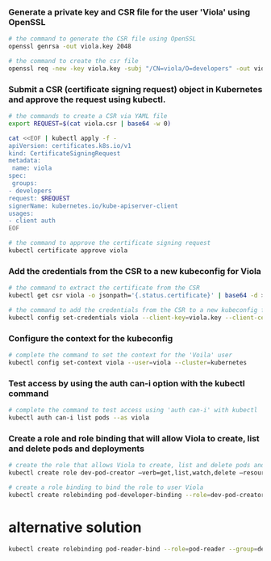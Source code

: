 ### Generate a private key and CSR file for the user 'Viola' using OpenSSL

```bash
# the command to generate the CSR file using OpenSSL
openssl genrsa -out viola.key 2048

# the command to create the csr file
openssl req -new -key viola.key -subj "/CN=viola/O=developers" -out viola.csr
```

### Submit a CSR (certificate signing request) object in Kubernetes and approve the request using kubectl.

```bash
# the commands to create a CSR via YAML file
export REQUEST=$(cat viola.csr | base64 -w 0)

cat <<EOF | kubectl apply -f -
apiVersion: certificates.k8s.io/v1
kind: CertificateSigningRequest
metadata:
 name: viola
spec:
 groups:
- developers
request: $REQUEST
signerName: kubernetes.io/kube-apiserver-client
usages:
- client auth
EOF

# the command to approve the certificate signing request
kubectl certificate approve viola
```

### Add the credentials from the CSR to a new kubeconfig for Viola

```bash
# the command to extract the certificate from the CSR
kubectl get csr viola -o jsonpath='{.status.certificate}' | base64 -d > viola.crt

# the command to add the credentials from the CSR to a new kubeconfig file
kubectl config set-credentials viola --client-key=viola.key --client-certificate=viola.crt --embed-certs
```

### Configure the context for the kubeconfig

```bash
# complete the command to set the context for the 'Voila' user
kubectl config set-context viola --user=viola --cluster=kubernetes
```

### Test access by using the auth can-i option with the kubectl command

```bash
# complete the command to test access using 'auth can-i' with kubectl
kubectl auth can-i list pods --as viola
```

### Create a role and role binding that will allow Viola to create, list and delete pods and deployments

```bash
# create the role that allows Viola to create, list and delete pods and deployments
kubectl create role dev-pod-creator –verb=get,list,watch,delete –resource=pods,deploy

# create a role binding to bind the role to user Viola
kubectl create rolebinding pod-developer-binding --role=dev-pod-creator --user=viola
```

# alternative solution
```bash
kubectl create rolebinding pod-reader-bind --role=pod-reader --group=developers
```
